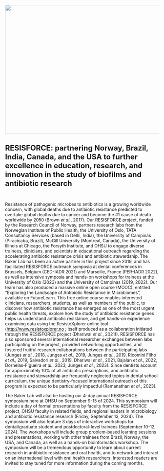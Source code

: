 <img src="/assets/images/projects-RESISFORCE/IMG_3827.jpg" width="750" height="422" style="display: block; margin: auto;" />

<br/>

<span style="font-size:24px; font-weight: bold;">RESISFORCE: partnering Norway, Brazil, India, Canada, and the USA to further excellence in education, research, and innovation in the study of biofilms and antibiotic research</span>  

<br/>



Resistance of pathogenic microbes to antibiotics is a growing worldwide concern, with global deaths due to antibiotic resistance predicted to overtake global deaths due to cancer and become the #1 cause of death worldwide by 2050 (Brown *et al.*, 2017).  Our RESISFORCE project, funded by the Research Council of Norway, partners research labs from the Norwegian Institute of Public Health, the University of Oslo, TATA Consultancy Services (based in Delhi, India), the University of Campinas (Piracicaba, Brazil), McGill University (Montreal, Canada), the University of Illinois at Chicago, the Forsyth Institute, and OHSU to engage diverse trainees, clinicians, and scientists in educational outreach regarding the accelerating antibiotic resistance crisis and antibiotic stewardship.  The Baker Lab has been an active partner in this project since 2019, and has facilitated RESISFORCE outreach symposia at dental conferences in Brussels, Belgium (CED-IADR 2021) and Marseille, France (PER-IADR 2022), as well as intensive symposia and hands-on workshops for trainees at the University of Oslo (2023) and the University of Campinas (2019, 2022).  Our team has also produced a massive online open course (MOOC), entitled “Exploring the Landscape of Antibiotic Resistance in Microbiomes”, available on FutureLearn.  This free online course enables interested clinicians, researchers, students, as well as members of the public, to discover how antibiotic resistance has emerged as one of the most urgent public health threats, explore how the study of antibiotic resistance genes helps us understand antibiotic resistance, and get hands-on experience examining data using the ResistoXplorer online tool (<http://www.resistoxplorer.no> ; itself produced as a collaboration initiated through the RESISFORCE project (Dhariwal *et al.*, 2021)).  RESISFORCE has also sponsored several international researcher exchanges between labs participating on the project, provided networking opportunities, and fostered fruitful research collaborations between the participating labs (Junges *et al.*, 2018, Junges *et al.*, 2019, Junges *et al.*, 2019, Ricomini Filho *et al.*, 2019, Salvadori *et al.*, 2019, Dhariwal *et al.*, 2021, Bajalan *et al.*, 2022, Dornelas-Figueira *et al.*, 2023, Junges *et al.*, 2023).  Since dentists account for approximately 10% of all antibiotic prescriptions, and antibiotic resistance and stewardship are frequently neglected topics in dental school curriculum, the unique dentistry-focused international outreach of this program is expected to be particularly impactful (Ramanathan *et al.*, 2023).  

The Baker Lab will also be hosting our 4-day annual RESISFORCE symposium here at OHSU on September 9-15 of 2024.  This symposium will include a day of formal presentations by faculty from the RESISFORCE project, OHSU faculty in related fields, and regional leaders in microbiology and antibiotic resistance research (Friday, September 13, 2024). The symposium will also feature 3 days of interactive workshops for dental/graduate student and postdoctoral-level trainees (September 10-12, 2024).  The workshops will include group problem-based learning sessions and presentations, working with other trainees from Brazil, Norway, the USA, and Canada, as well as a hands-on bioinformatics workshop.  The symposium will be a tremendous opportunity to learn about current research in antibiotic resistance and oral health, and to network and interact on an international level with oral health researchers.  Interested readers are invited to stay tuned for more information during the coming months.

<br/><br/>
